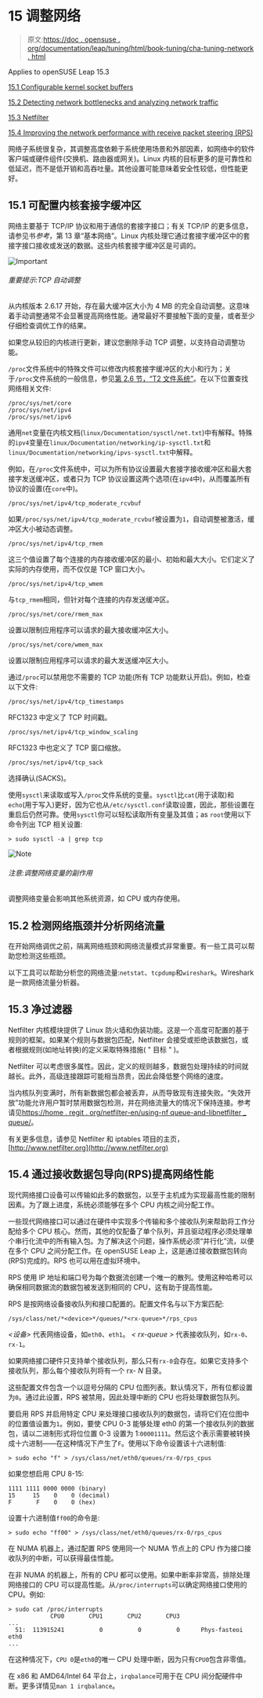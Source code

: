 # 15 调整网络

> 原文:[https://doc . opensuse . org/documentation/leap/tuning/html/book-tuning/cha-tuning-network . html](https://doc.opensuse.org/documentation/leap/tuning/html/book-tuning/cha-tuning-network.html)

Applies to openSUSE Leap 15.3

[15.1 Configurable kernel socket buffers](cha-tuning-network.html#sec-tuning-network-buffers)

[15.2 Detecting network bottlenecks and analyzing network traffic](cha-tuning-network.html#sec-tuning-network-analyzing)

[15.3 Netfilter](cha-tuning-network.html#sec-tuning-network-netfilter)

[15.4 Improving the network performance with receive packet steering (RPS)](cha-tuning-network.html#sec-tuning-network-rps)

网络子系统很复杂，其调整高度依赖于系统使用场景和外部因素，如网络中的软件客户端或硬件组件(交换机、路由器或网关)。Linux 内核的目标更多的是可靠性和低延迟，而不是低开销和高吞吐量。其他设置可能意味着安全性较低，但性能更好。

## 15.1 可配置内核套接字缓冲区

网络主要基于 TCP/IP 协议和用于通信的套接字接口；有关 TCP/IP 的更多信息，请参见书*参考*，第 13 章“基本网络”。Linux 内核处理它通过套接字缓冲区中的套接字接口接收或发送的数据。这些内核套接字缓冲区是可调的。

![Important](../Images/462f4e35442e53ad1c499613dbaf1667.png "Important")

###### 重要提示:TCP 自动调整

从内核版本 2.6.17 开始，存在最大缓冲区大小为 4 MB 的完全自动调整。这意味着手动调整通常不会显著提高网络性能。通常最好不要接触下面的变量，或者至少仔细检查调优工作的结果。

如果您从较旧的内核进行更新，建议您删除手动 TCP 调整，以支持自动调整功能。

`/proc`文件系统中的特殊文件可以修改内核套接字缓冲区的大小和行为；关于`/proc`文件系统的一般信息，参见[第 2.6 节，“T2 文件系统”](cha-util.html#sec-util-proc "2.6. The /proc file system")。在以下位置查找网络相关文件:

```
/proc/sys/net/core
/proc/sys/net/ipv4
/proc/sys/net/ipv6
```

通用`net`变量在内核文档(`linux/Documentation/sysctl/net.txt`)中有解释。特殊的`ipv4`变量在`linux/Documentation/networking/ip-sysctl.txt`和`linux/Documentation/networking/ipvs-sysctl.txt`中解释。

例如，在`/proc`文件系统中，可以为所有协议设置最大套接字接收缓冲区和最大套接字发送缓冲区，或者只为 TCP 协议设置这两个选项(在`ipv4`中)，从而覆盖所有协议的设置(在`core`中)。

`/proc/sys/net/ipv4/tcp_moderate_rcvbuf`

如果`/proc/sys/net/ipv4/tcp_moderate_rcvbuf`被设置为`1`，自动调整被激活，缓冲区大小被动态调整。

`/proc/sys/net/ipv4/tcp_rmem`

这三个值设置了每个连接的内存接收缓冲区的最小、初始和最大大小。它们定义了实际的内存使用，而不仅仅是 TCP 窗口大小。

`/proc/sys/net/ipv4/tcp_wmem`

与`tcp_rmem`相同，但针对每个连接的内存发送缓冲区。

`/proc/sys/net/core/rmem_max`

设置以限制应用程序可以请求的最大接收缓冲区大小。

`/proc/sys/net/core/wmem_max`

设置以限制应用程序可以请求的最大发送缓冲区大小。

通过`/proc`可以禁用您不需要的 TCP 功能(所有 TCP 功能默认开启)。例如，检查以下文件:

`/proc/sys/net/ipv4/tcp_timestamps`

RFC1323 中定义了 TCP 时间戳。

`/proc/sys/net/ipv4/tcp_window_scaling`

RFC1323 中也定义了 TCP 窗口缩放。

`/proc/sys/net/ipv4/tcp_sack`

选择确认(SACKS)。

使用`sysctl`来读取或写入`/proc`文件系统的变量。`sysctl`比`cat`(用于读取)和`echo`(用于写入)更好，因为它也从`/etc/sysctl.conf`读取设置，因此，那些设置在重启后仍然可靠。使用`sysctl`你可以轻松读取所有变量及其值；as `root`使用以下命令列出 TCP 相关设置:

```
> sudo sysctl -a | grep tcp
```

![Note](../Images/ff87f0b59d655d477bfebbc447e7a566.png "Note")

###### 注意:调整网络变量的副作用

调整网络变量会影响其他系统资源，如 CPU 或内存使用。

## 15.2 检测网络瓶颈并分析网络流量

在开始网络调优之前，隔离网络瓶颈和网络流量模式非常重要。有一些工具可以帮助您检测这些瓶颈。

以下工具可以帮助分析您的网络流量:`netstat`、`tcpdump`和`wireshark`。Wireshark 是一款网络流量分析器。

## 15.3 净过滤器

Netfilter 内核模块提供了 Linux 防火墙和伪装功能。这是一个高度可配置的基于规则的框架。如果某个规则与数据包匹配，Netfilter 会接受或拒绝该数据包，或者根据规则(如地址转换)的定义采取特殊措施( " 目标 " )。

Netfilter 可以考虑很多属性。因此，定义的规则越多，数据包处理持续的时间就越长。此外，高级连接跟踪可能相当昂贵，因此会降低整个网络的速度。

当内核队列变满时，所有新数据包都会被丢弃，从而导致现有连接失败。“失效开放”功能允许用户暂时禁用数据包检测，并在网络流量大的情况下保持连接。参考请见[https://home . regit . org/netfilter-en/using-nf queue-and-libnetfilter _ queue/](https://home.regit.org/netfilter-en/using-nfqueue-and-libnetfilter_queue/)。

有关更多信息，请参见 Netfilter 和 iptables 项目的主页，[http://www.netfilter.org](http://www.netfilter.org)

## 15.4 通过接收数据包导向(RPS)提高网络性能

现代网络接口设备可以传输如此多的数据包，以至于主机成为实现最高性能的限制因素。为了跟上进度，系统必须能够在多个 CPU 内核之间分配工作。

一些现代网络接口可以通过在硬件中实现多个传输和多个接收队列来帮助将工作分配给多个 CPU 核心。然而，其他的仅配备了单个队列，并且驱动程序必须处理单个串行化流中的所有输入包。为了解决这个问题，操作系统必须“并行化”流，以便在多个 CPU 之间分配工作。在 openSUSE Leap 上，这是通过接收数据包转向(RPS)完成的。RPS 也可以用在虚拟环境中。

RPS 使用 IP 地址和端口号为每个数据流创建一个唯一的散列。使用这种哈希可以确保相同数据流的数据包被发送到相同的 CPU，这有助于提高性能。

RPS 是按网络设备接收队列和接口配置的。配置文件名与以下方案匹配:

```
/sys/class/net/*<device>*/queues/*<rx-queue>*/rps_cpus
```

*<设备>* 代表网络设备，如`eth0`、`eth1`。 *< rx-queue >* 代表接收队列，如`rx-0`、`rx-1`。

如果网络接口硬件只支持单个接收队列，那么只有`rx-0`会存在。如果它支持多个接收队列，那么每个接收队列将有一个 rx- *N* 目录。

这些配置文件包含一个以逗号分隔的 CPU 位图列表。默认情况下，所有位都设置为`0`。通过此设置，RPS 被禁用，因此处理中断的 CPU 也将处理数据包队列。

要启用 RPS 并启用特定 CPU 来处理接口接收队列的数据包，请将它们在位图中的位置值设置为`1`。例如，要使 CPU 0-3 能够处理 eth0 的第一个接收队列的数据包，请以二进制形式将位位置 0-3 设置为 1:`00001111`。然后这个表示需要被转换成十六进制——在这种情况下产生了`F`。使用以下命令设置该十六进制值:

```
> sudo echo "f" > /sys/class/net/eth0/queues/rx-0/rps_cpus
```

如果您想启用 CPU 8-15:

```
1111 1111 0000 0000 (binary)
15     15    0    0 (decimal)
F       F    0    0 (hex)
```

设置十六进制值`ff00`的命令是:

```
> sudo echo "ff00" > /sys/class/net/eth0/queues/rx-0/rps_cpus
```

在 NUMA 机器上，通过配置 RPS 使用同一个 NUMA 节点上的 CPU 作为接口接收队列的中断，可以获得最佳性能。

在非 NUMA 的机器上，所有的 CPU 都可以使用。如果中断率非常高，排除处理网络接口的 CPU 可以提高性能。从`/proc/interrupts`可以确定网络接口使用的 CPU。例如:

```
> sudo cat /proc/interrupts
            CPU0       CPU1       CPU2       CPU3
...
  51:  113915241          0          0          0      Phys-fasteoi   eth0
...
```

在这种情况下，`CPU 0`是`eth0`的唯一 CPU 处理中断，因为只有`CPU0`包含非零值。

在 x86 和 AMD64/Intel 64 平台上，`irqbalance`可用于在 CPU 间分配硬件中断。更多详情见`man 1 irqbalance`。